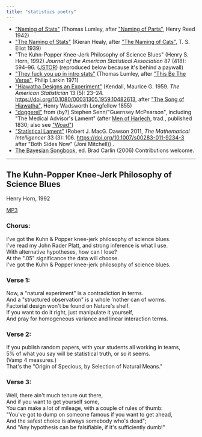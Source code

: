 ```yaml
---
title: "statistics poetry"
---
```


* ["Naming of Stats"](https://notstatschat.rbind.io/2018/08/28/what-can-data-science-add-to-statistics-education/) (Thomas Lumley, after ["Naming of Parts"](https://www.poetrybyheart.org.uk/poems/naming-of-parts), Henry Reed 1942)
* ["The Naming of Stats"](https://kieranhealy.org/blog/archives/2023/06/15/the-naming-of-stats/) (Kieran Healy, after ["The Naming of Cats"](https://poets.org/poem/naming-cats), T. S. Eliot 1939)
* "The Kuhn-Popper Knee-Jerk Philosophy of Science Blues" (Henry S. Horn, 1992) *Journal of the American Statistical Association* 87 (418): 594–96. ([JSTOR](https://www.jstor.org/stable/27854351)) (reproduced below because it's behind a paywall)
* ["They fuck you up in intro stats"](https://statmodeling.stat.columbia.edu/2017/07/27/conversation-dump-social-psychology-ultimately-blame-statisticians/#comment-531840) (Thomas Lumley, after ["This Be The Verse"](https://www.poetryfoundation.org/poems/48419/this-be-the-verse), Philip Larkin 1971)
* ["Hiawatha Designs an Experiment"](http://www.columbia.edu/~to166/hiawatha.html) (Kendall, Maurice G. 1959. *The American Statistician* 13 (5): 23–24. https://doi.org/10.1080/00031305.1959.10482613, after ["The Song of Hiawatha"](https://www.hwlongfellow.org/poems_poem.php?pid=296), Henry Wadsworth Longfellow 1855)
* ["doggerel"](http://www.senns.uk/wpoetry.html) from (by?) Stephen Senn/"Guernsey McPearson", including "The Medical Advisor's Lament" (after [Men of Harlech](https://en.wikipedia.org/wiki/Men_of_Harlech), trad., published 1830; also see ["Woad"](https://en.wikipedia.org/wiki/National_Anthem_of_the_Ancient_Britons))
* ["Statistical Lament"](https://poetrywithmathematics.blogspot.com/2012/04/statistics-lament.html) (Robert J. MacG. Dawson 2011, *The Mathematical Intelligencer* 33 (3): 106. https://doi.org/10.1007/s00283-011-9234-3 after "Both Sides Now" (Joni Mitchell))
.
* [The Bayesian Songbook](https://mindstalk.net/bayesSongbook2006.pdf), ed. Brad Carlin (2006)
Contributions welcome.

---

## The Kuhn-Popper Knee-Jerk Philosophy of Science Blues

Henry Horn, 1992

[MP3](http://www.math.mcmaster.ca/bolker/misc/KuhnPopperKneeJerk.mp3)

### Chorus:

I've got the Kuhn & Popper knee-jerk philosophy of science blues.  
I've read my John Rader Platt, and strong inference is what I use.  
With alternative hypotheses, how can I lose?  
At the ".05" significance the data will choose.  
I've got the Kuhn & Popper knee-jerk philosophy of science blues.

### Verse 1:

Now, a "natural experiment" is a contradiction in terms.  
And a "structured observation" is a whole 'nother can of worms.  
Factorial design won't be found on Nature's shelf.  
If you want to do it right, just manipulate it yourself,  
And pray for homogeneous variance and linear interaction terms.

### Verse 2:

If you publish random papers, with your students all working in teams,  
5% of what you say will be statistical truth, or so it seems.  
(Vamp 4 measures.)  
That's the "Origin of Specious, by Selection of Natural Means."

### Verse 3:

Well, there ain't much tenure out there,  
And if you want to get yourself some,  
You can make a lot of mileage, with a couple of rules of thumb:  
"You've got to dump on someone famous if you want to get ahead,  
And the safest choice is always somebody who's dead";  
And "Any hypothesis can be falsifiable, if it's sufficiently dumb!"
